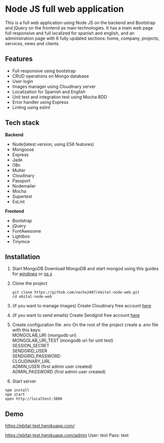 # Node JS full web application

This is a full web application using Node JS on the backend and Bootstrap and jQuery on the frontend as main technologies.
It has a main web page full responsive and full localized for spanish and english, and an administration page with 6 fully updated sections: home, company, projects, services, news and clients.   

## Features
   * Full responsive using bootstrap
   * CRUD operations on Mongo database
   * User login
   * Images manager using Cloudinary server
   * Localization for Spanish and English
   * Unit test and integration test using Mocha BDD
   * Error handler using Express
   * Linting using eslint

## Tech stack
   **Backend**
   * Node(latest version, using ES6 features)
   * Mongoose
   * Express
   * Jade
   * i18n
   * Multer
   * Cloudinary
   * Passport
   * Nodemailer
   * Mocha
   * Supertest
   * EsLint

   **Frontend**
   * Bootstrap
   * jQuery
   * FontAwesome
   * Lightbox
   * Tinymce


## Installation
1. Start MongoDB
Download MongoDB and start mongod using this guides for [windows](https://docs.mongodb.com/manual/tutorial/install-mongodb-on-windows/) or [os x](https://docs.mongodb.com/manual/tutorial/install-mongodb-on-os-x/)
2. Clone the project

   ```
   git clone https://github.com/nacho2487/ebital-node-web.git
   cd ebital-node-web
   ```
3. (if you want to manage images) Create Cloudinary free account [here](https://cloudinary.com/users/register/free)
4. (if you want to send emails) Create Sendgrid free account [here](https://app.sendgrid.com/signup?id=8b9ae93b-ce8a-11e4-b4e5-5fcde71ee009)
5. Create configuration file .env
On the root of the project create a .env file with this keys:   
   MONGOLAB_URI  (mongodb uri)   
   MONGOLAB_URI_TEST (mongodb uri for unit test)   
   SESSION_SECRET   
   SENDGRID_USER   
   SENDGRID_PASSWORD   
   CLOUDINARY_URL   
   ADMIN_USER (first admin user created)   
   ADMIN_PASSWORD (first admin user created)   

6. Start server
```
npm install
npm start
open http://localhost:3000
```

## Demo

   https://ebital-test.herokuapp.com/

   https://ebital-test.herokuapp.com/admin
   User: test
   Pass: test





